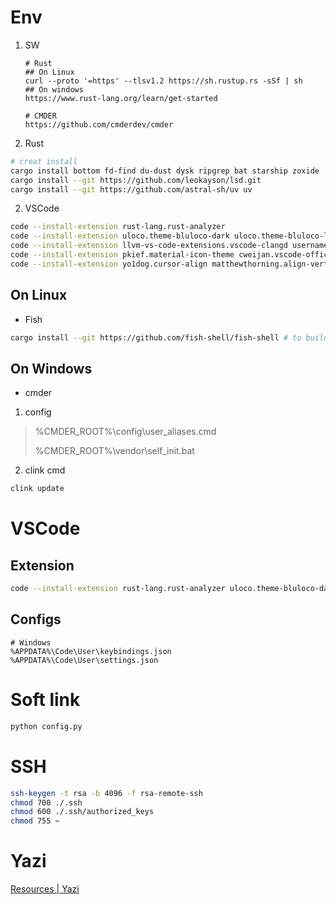 # Env

1. SW
   ```
   # Rust
   ## On Linux
   curl --proto '=https' --tlsv1.2 https://sh.rustup.rs -sSf | sh
   ## On windows
   https://www.rust-lang.org/learn/get-started

   # CMDER
   https://github.com/cmderdev/cmder
   ```
2. Rust

```bash
# creat install
cargo install bottom fd-find du-dust dysk ripgrep bat starship zoxide
cargo install --git https://github.com/leokayson/lsd.git
cargo install --git https://github.com/astral-sh/uv uv
```

2. VSCode

```bash
code --install-extension rust-lang.rust-analyzer 
code --install-extension uloco.theme-bluloco-dark uloco.theme-bluloco-light 
code --install-extension llvm-vs-code-extensions.vscode-clangd usernamehw.errorlens mhutchie.git-graph ms-vscode.hexeditor 
code --install-extension pkief.material-icon-theme cweijan.vscode-office alefragnani.project-manager xshrim.txt-syntax ms-vscode-remote.remote-ssh
code --install-extension yo1dog.cursor-align matthewthorning.align-vertically
```

## On Linux

- Fish

```bash
cargo install --git https://github.com/fish-shell/fish-shell # to build the current development snapshot without cloning
```

## On Windows

- cmder

1. config

> %CMDER_ROOT%\config\user_aliases.cmd
>
> %CMDER_ROOT%\vendor\self_init.bat

2. clink cmd

```bash
clink update
```

# VSCode

## Extension

```bash
code --install-extension rust-lang.rust-analyzer uloco.theme-bluloco-dark uloco.theme-bluloco-light llvm-vs-code-extensions.vscode-clangd usernamehw.errorlens mhutchie.git-graph ms-vscode.hexeditor pkief.material-icon-theme cweijan.vscode-office alefragnani.project-manager xshrim.txt-syntax ms-vscode-remote.remote-ssh
```

## Configs

```plaintext
# Windows
%APPDATA%\Code\User\keybindings.json
%APPDATA%\Code\User\settings.json
```

# Soft link

```bash
python config.py
```

# SSH

```bash
ssh-keygen -t rsa -b 4096 -f rsa-remote-ssh
chmod 700 ./.ssh
chmod 600 ./.ssh/authorized_keys
chmod 755 ~
```

# Yazi

[Resources | Yazi](https://yazi-rs.github.io/docs/resources)
